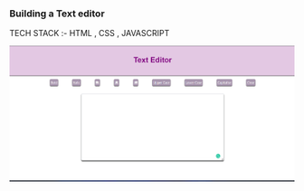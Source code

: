 ### Building a Text editor 


TECH STACK :- HTML , CSS , JAVASCRIPT


![screenshot](screenshot.png)
